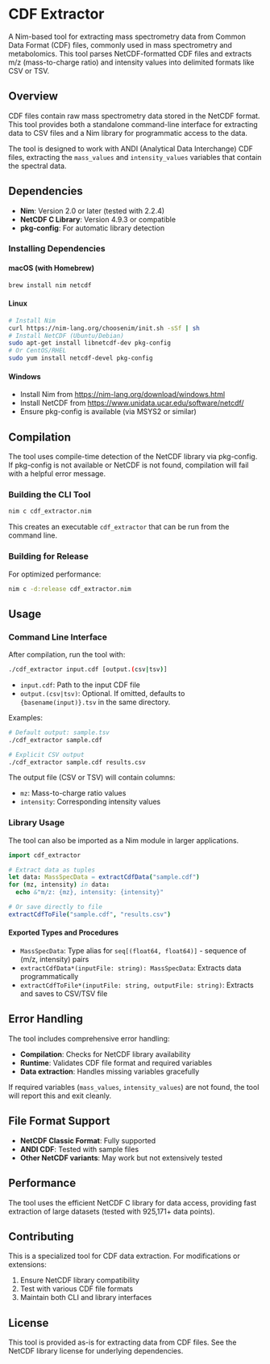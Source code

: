 # CDF Extractor

A Nim-based tool for extracting mass spectrometry data from Common Data Format (CDF) files, commonly used in mass spectrometry and metabolomics. This tool parses NetCDF-formatted CDF files and extracts m/z (mass-to-charge ratio) and intensity values into delimited formats like CSV or TSV.

## Overview

CDF files contain raw mass spectrometry data stored in the NetCDF format. This tool provides both a standalone command-line interface for extracting data to CSV files and a Nim library for programmatic access to the data.

The tool is designed to work with ANDI (Analytical Data Interchange) CDF files, extracting the `mass_values` and `intensity_values` variables that contain the spectral data.

## Dependencies

- **Nim**: Version 2.0 or later (tested with 2.2.4)
- **NetCDF C Library**: Version 4.9.3 or compatible
- **pkg-config**: For automatic library detection

### Installing Dependencies

#### macOS (with Homebrew)
```bash
brew install nim netcdf
```

#### Linux
```bash
# Install Nim
curl https://nim-lang.org/choosenim/init.sh -sSf | sh
# Install NetCDF (Ubuntu/Debian)
sudo apt-get install libnetcdf-dev pkg-config
# Or CentOS/RHEL
sudo yum install netcdf-devel pkg-config
```

#### Windows
- Install Nim from https://nim-lang.org/download/windows.html
- Install NetCDF from https://www.unidata.ucar.edu/software/netcdf/
- Ensure pkg-config is available (via MSYS2 or similar)

## Compilation

The tool uses compile-time detection of the NetCDF library via pkg-config. If pkg-config is not available or NetCDF is not found, compilation will fail with a helpful error message.

### Building the CLI Tool

```bash
nim c cdf_extractor.nim
```

This creates an executable `cdf_extractor` that can be run from the command line.

### Building for Release

For optimized performance:

```bash
nim c -d:release cdf_extractor.nim
```

## Usage

### Command Line Interface

After compilation, run the tool with:

```bash
./cdf_extractor input.cdf [output.(csv|tsv)]
```

- `input.cdf`: Path to the input CDF file
- `output.(csv|tsv)`: Optional. If omitted, defaults to `{basename(input)}.tsv` in the same directory.

Examples:
```bash
# Default output: sample.tsv
./cdf_extractor sample.cdf

# Explicit CSV output
./cdf_extractor sample.cdf results.csv
```

The output file (CSV or TSV) will contain columns:
- `mz`: Mass-to-charge ratio values
- `intensity`: Corresponding intensity values

### Library Usage

The tool can also be imported as a Nim module in larger applications.

```nim
import cdf_extractor

# Extract data as tuples
let data: MassSpecData = extractCdfData("sample.cdf")
for (mz, intensity) in data:
  echo &"m/z: {mz}, intensity: {intensity}"

# Or save directly to file
extractCdfToFile("sample.cdf", "results.csv")
```

#### Exported Types and Procedures

- `MassSpecData`: Type alias for `seq[(float64, float64)]` - sequence of (m/z, intensity) pairs
- `extractCdfData*(inputFile: string): MassSpecData`: Extracts data programmatically
- `extractCdfToFile*(inputFile: string, outputFile: string)`: Extracts and saves to CSV/TSV file

## Error Handling

The tool includes comprehensive error handling:

- **Compilation**: Checks for NetCDF library availability
- **Runtime**: Validates CDF file format and required variables
- **Data extraction**: Handles missing variables gracefully

If required variables (`mass_values`, `intensity_values`) are not found, the tool will report this and exit cleanly.

## File Format Support

- **NetCDF Classic Format**: Fully supported
- **ANDI CDF**: Tested with sample files
- **Other NetCDF variants**: May work but not extensively tested

## Performance

The tool uses the efficient NetCDF C library for data access, providing fast extraction of large datasets (tested with 925,171+ data points).

## Contributing

This is a specialized tool for CDF data extraction. For modifications or extensions:

1. Ensure NetCDF library compatibility
2. Test with various CDF file formats
3. Maintain both CLI and library interfaces

## License

This tool is provided as-is for extracting data from CDF files. See the NetCDF library license for underlying dependencies.